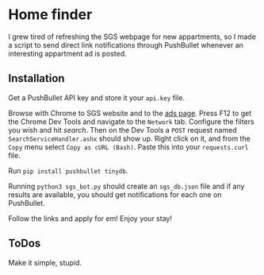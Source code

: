 # Home finder

I grew tired of refreshing the SGS webpage for new appartments, so I made a script to send direct link notifications through PushBullet whenever an interesting appartment ad is posted.

## Installation

Get a PushBullet API key and store it your `api.key` file.

Browse with Chrome to SGS website and to the [ads page](https://marknad.sgsstudentbostader.se).
Press F12 to get the Chrome Dev Tools and navigate to the `Network` tab.
Configure the filters you wish and hit *search*.
Then on the Dev Tools a `POST` request named `SearchServiceHandler.ashx` should show up.
Right click on it, and from the `Copy` menu select `Copy as cURL (Bash)`.
Paste this into your `requests.curl` file.

Run `pip install pushbullet tinydb`.

Running `python3 sgs_bot.py` should create an `sgs_db.json` file and if any results are available, you should get notifications for each one on PushBullet.

Follow the links and apply for em! Enjoy your stay!

## ToDos

Make it simple, stupid.
